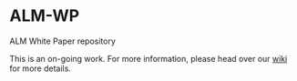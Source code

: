 # ALM-WP
ALM White Paper repository

This is an on-going work. For more information, please head over our [wiki](https://github.com/Akaminds/ALM-WP/wiki) for more details.
